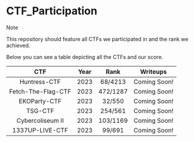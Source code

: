 # CTF_Participation

> [!NOTE]
> This repository should feature all CTFs we participated in and the rank we achieved.
>
> Below you can see a table depicting all the CTFs and our score.
>
> | CTF | Year | Rank | Writeups |
> | :-: | :--: | :--: | :----------: |
> | Huntress-CTF | 2023 | 68/4213 | Coming Soon! |
> | Fetch-The-Flag-CTF | 2023 | 472/1287  | Coming Soon! |
> | EKOParty-CTF | 2023 | 32/550 | Coming Soon! |
> | TSG-CTF | 2023 | 254/561 | Coming Soon! |
> | Cybercoliseum II | 2023 | 103/1169 | Coming Soon! |
> | 1337UP-LIVE-CTF | 2023 | 99/691 | Coming Soon! |
